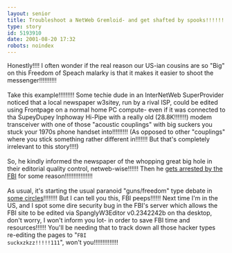 ```yaml
---
layout: senior
title: Troubleshoot a NetWeb Gremloid- and get shafted by spooks!!!!!!!!!!
type: story
id: 5193910
date: 2001-08-20 17:32
robots: noindex
---
```

Honestly!!!! I often wonder if the real reason our US-ian cousins are so "Big" on this Freedom of Speach malarky is that it makes it easier to shoot the messenger!!!!!!!!!! <br/> <br/>Take this example!!!!!!!!! Some techie dude in an InterNetWeb SuperProvider noticed that a local newspaper w3sitey, run by a rival ISP, could be edited using Frontpage on a normal home PC compute- even if it was connected to tha SupeyDupey Inphoway Hi-Pipe with a really old (28.8K!!!!!!!) modem transceiver with one of those "acoustic couplings" with big suckers you stuck your 1970s phone handset into!!!!!!!!! (As opposed to other "couplings" where you stick something rather different in!!!!!!! But that's completely irrelevant to this story!!!!)<br/> <br/>So, he kindly informed the newspaper of the whopping great big hole in their editorial quality control, netweb-wise!!!!!! Then he <a href="http://www.linuxfreak.org/post.php/08/17/2001/134.html">gets arrested by the FBI</a> for some reason!!!!!!!!!!!!!!!!<br/> <br/>As usual, it's starting the usual paranoid "guns/freedom" type debate in <a href="http://www.plastic.com/comments.pl?sid=01/08/19/1719259&amp;cid=15">some circles</a>!!!!!!!! But I can tell you this, FBI peeps!!!!!! Next time I'm in the US, and I spot some dire security bug in the FBI's server which allows the FBI site to be edited via SpanglyW3Editor v0.2342242b on tha desktop, don't worry, I won't inform you lot- in order to save FBI time and resources!!!!!! You'll be needing that to track down all those hacker types re-editing the pages to "<code>FBI suckxzkzz!!!!!111</code>", won't you!!!!!!!!!!!!!!
